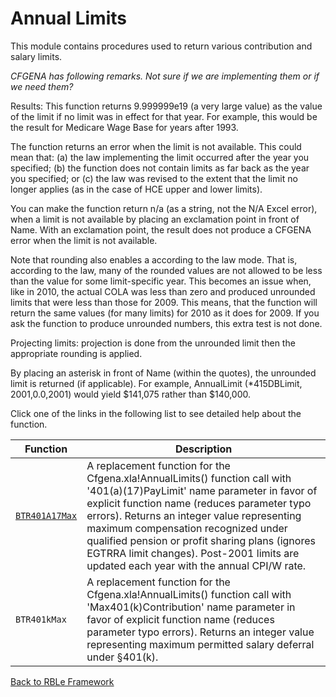 ﻿# Annual Limits

This module contains procedures used to return various contribution and salary limits.

*CFGENA has following remarks. Not sure if we are implementing them or if we need them?*

Results: This function returns 9.999999e19 (a very large value) as the value of the limit if no limit was in effect for that year. For example, this would be the result for Medicare Wage Base for years after 1993.

The function returns an error when the limit is not available. This could mean that: (a) the law implementing the limit occurred after the year you specified; (b) the function does not contain limits as far back as the year you specified; or (c) the law was revised to the extent that the limit no longer applies (as in the case of HCE upper and lower limits).

You can make the function return n/a (as a string, not the N/A Excel error), when a limit is not available by placing an exclamation point in front of Name. With an exclamation point, the result does not produce a CFGENA error when the limit is not available.

Note that rounding also enables a according to the law mode. That is, according to the law, many of the rounded values are not allowed to be less than the value for some limit-specific year. This becomes an issue when, like in 2010, the actual COLA was less than zero and produced unrounded limits that were less than those for 2009. This means, that the function will return the same values (for many limits) for 2010 as it does for 2009. If you ask the function to produce unrounded numbers, this extra test is not done.

Projecting limits: projection is done from the unrounded limit then the appropriate rounding is applied.

By placing an asterisk in front of Name (within the quotes), the unrounded limit is returned (if applicable). For example, AnnualLimit (*415DBLimit, 2001,0.0,2001) would yield $141,075 rather than $140,000.

Click one of the links in the following list to see detailed help about the function.

Function | Description
---|---
[`BTR401A17Max`](RBLe.AnnualLimits.BTR401A17Max.md) | A replacement function for the Cfgena.xla!AnnualLimits() function call with '401(a)(17)PayLimit' name parameter in favor of explicit function name (reduces parameter typo errors). Returns an integer value representing maximum compensation recognized under qualified pension or profit sharing plans (ignores EGTRRA limit changes). Post-2001 limits are updated each year with the annual CPI/W rate.
`BTR401kMax` | A replacement function for the Cfgena.xla!AnnualLimits() function call with 'Max401(k)Contribution' name parameter in favor of explicit function name (reduces parameter typo errors). Returns an integer value representing maximum permitted salary deferral under §401(k).

[Back to RBLe Framework](RBLe.md)